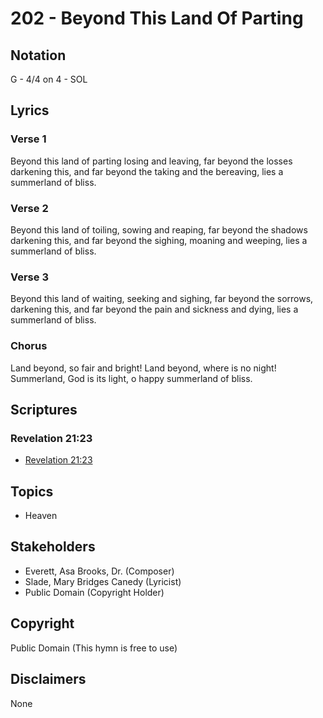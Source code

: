 # 202 - Beyond This Land Of Parting

## Notation

G - 4/4 on 4 - SOL

## Lyrics

### Verse 1

Beyond this land of parting losing and leaving, far beyond the losses darkening this, and far beyond the taking and the bereaving, lies a summerland of bliss.

### Verse 2

Beyond this land of toiling, sowing and reaping, far beyond the shadows darkening this, and far beyond the sighing, moaning and weeping, lies a summerland of bliss.

### Verse 3

Beyond this land of waiting, seeking and sighing, far beyond the sorrows, darkening this, and far beyond the pain and sickness and dying, lies a summerland of bliss.

### Chorus

Land beyond, so fair and bright! Land beyond, where is no night! Summerland, God is its light, o happy summerland of bliss.


## Scriptures

### Revelation 21:23

- [Revelation 21:23](https://www.biblegateway.com/passage/?search=Revelation%2021%3A23)


## Topics

- Heaven

## Stakeholders

- Everett, Asa Brooks, Dr. (Composer)
- Slade, Mary Bridges Canedy (Lyricist)
- Public Domain (Copyright Holder)

## Copyright

Public Domain
(This hymn is free to use)

## Disclaimers

None

